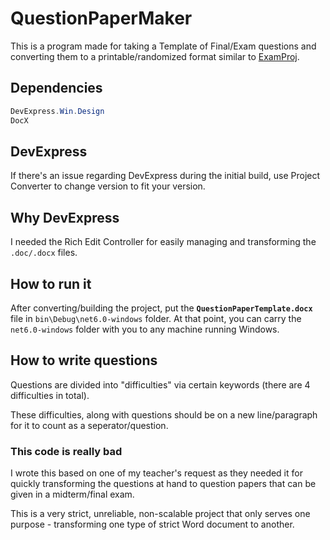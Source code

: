 # QuestionPaperMaker

This is a program made for taking a Template of Final/Exam questions and converting them to a printable/randomized format similar to [ExamProj](https://github.com/NecRaul/ExamProj).

## Dependencies

```C# Dependecies
DevExpress.Win.Design
DocX
```

## DevExpress

If there's an issue regarding DevExpress during the initial build, use Project Converter to change version to fit your version.

## Why DevExpress

I needed the Rich Edit Controller for easily managing and transforming the `.doc/.docx` files.

## How to run it

After converting/building the project, put the **`QuestionPaperTemplate.docx`** file in `bin\Debug\net6.0-windows` folder. At that point, you can carry the `net6.0-windows` folder with you to any machine running Windows.

## How to write questions

Questions are divided into "difficulties" via certain keywords (there are 4 difficulties in total).

These difficulties, along with questions should be on a new line/paragraph for it to count as a seperator/question.

### This code is really bad

I wrote this based on one of my teacher's request as they needed it for quickly transforming the questions at hand to question papers that can be given in a midterm/final exam.

This is a very strict, unreliable, non-scalable project that only serves one purpose - transforming one type of strict Word document to another.
